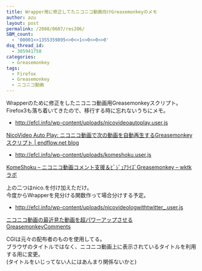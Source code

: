 ```yaml
---
title: Wrapper用に修正してたニコニコ動画向けGreasemonkeyのメモ
author: azu
layout: post
permalink: /2008/0607/res206/
SBM_count:
  - '00001<>1355359895<>0<>1<>0<>0<>0'
dsq_thread_id:
  - 305941758
categories:
  - Greasemonkey
tags:
  - Firefox
  - Greasemonkey
  - ニコニコ動画
---
```

Wrapperのために修正をしたニコニコ動画用Greasemonkeyスクリプト。  
Firefox3も落ち着いてきたので、移行する時に忘れないうちにメモ。

<!--more-->

*   http://efcl.info/wp-content/uploads/nicovideoautoplay.user.js

[NicoVideo Auto Play: ニコニコ動画で次の動画を自動再生するGreasemonkeyスクリプト | endflow.net blog][1]

*   http://efcl.info/wp-content/uploads/komeshoku.user.js

[KomeShoku &#8211; ニコニコ動画コメント支援＆ﾋﾞｼﾞｭｱﾗｲｽﾞGreasemonkey &#8211; wktkラボ][2]

上の二つはnico.を付け加えただけ。  
今度からWrapperを見分ける関数作って場合分けする予定。

*   http://efcl.info/wp-content/uploads/nicovideologwithtwitter_.user.js

[ニコニコ動画の最近見た動画を超パワーアップさせるGreasemonkeyComments][3]

CGIは元々の配布者のものを使用してる。  
ブラウザのタイトルではなく、ニコニコ動画上に表示されているタイトルを利用する用に変更。  
(タイトルをいじってない人にはあんまり関係ないかと)

 [1]: http://blog.endflow.net/?p=62&lang=ja
 [2]: http://wktklabs.blog98.fc2.com/blog-entry-17.html
 [3]: http://cureblack.com/20070831.html#p02